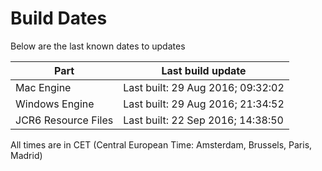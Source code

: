 # Build Dates

Below are the last known dates to updates

Part | Last build update
-----|-----
Mac Engine | Last built: 29 Aug 2016; 09:32:02
Windows Engine | Last built: 29 Aug 2016; 21:34:52
JCR6 Resource Files | Last built: 22 Sep 2016; 14:38:50
All times are in CET (Central European Time: Amsterdam, Brussels, Paris, Madrid)



